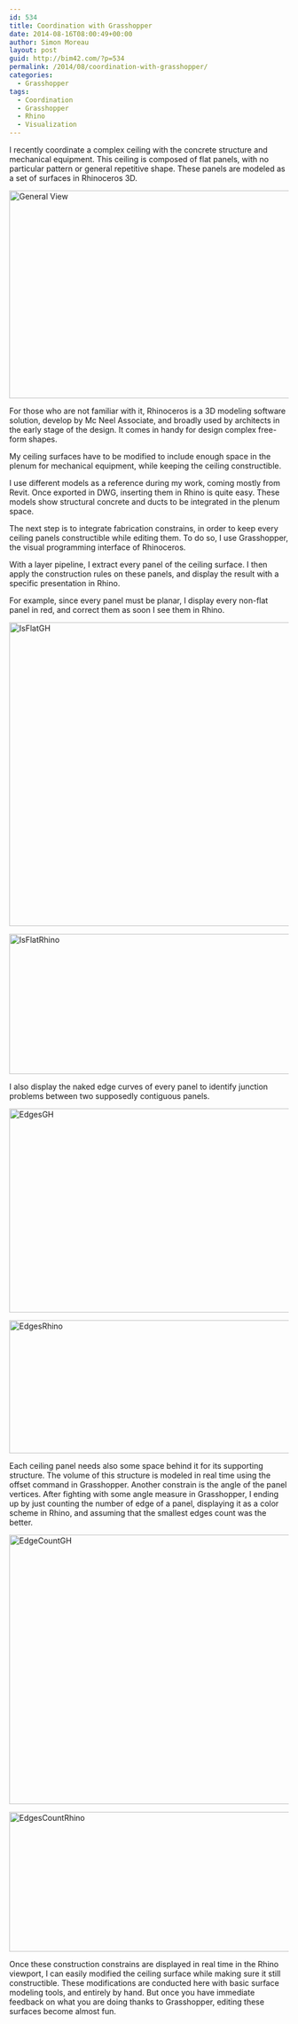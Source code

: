 ```yaml
---
id: 534
title: Coordination with Grasshopper
date: 2014-08-16T08:00:49+00:00
author: Simon Moreau
layout: post
guid: http://bim42.com/?p=534
permalink: /2014/08/coordination-with-grasshopper/
categories:
  - Grasshopper
tags:
  - Coordination
  - Grasshopper
  - Rhino
  - Visualization
---
```

I recently coordinate a complex ceiling with the concrete structure and mechanical equipment. This ceiling is composed of flat panels, with no particular pattern or general repetitive shape. These panels are modeled as a set of surfaces in Rhinoceros 3D.

[<img class="aligncenter size-full wp-image-538" src="http://bim42.com/wp-content/uploads/2014/08/générale.png" alt="General View" width="793" height="375" srcset="https://bim42.com/wp-content/uploads/2014/08/générale.png 793w, https://bim42.com/wp-content/uploads/2014/08/générale-300x141.png 300w, https://bim42.com/wp-content/uploads/2014/08/générale-500x236.png 500w" sizes="(max-width: 793px) 100vw, 793px" />](http://bim42.com/wp-content/uploads/2014/08/générale.png)

For those who are not familiar with it, Rhinoceros is a 3D modeling software solution, develop by Mc Neel Associate, and broadly used by architects in the early stage of the design. It comes in handy for design complex free-form shapes.

My ceiling surfaces have to be modified to include enough space in the plenum for mechanical equipment, while keeping the ceiling constructible.

I use different models as a reference during my work, coming mostly from Revit. Once exported in DWG, inserting them in Rhino is quite easy. These models show structural concrete and ducts to be integrated in the plenum space.

The next step is to integrate fabrication constrains, in order to keep every ceiling panels constructible while editing them. To do so, I use Grasshopper, the visual programming interface of Rhinoceros.

With a layer pipeline, I extract every panel of the ceiling surface. I then apply the construction rules on these panels, and display the result with a specific presentation in Rhino.

For example, since every panel must be planar, I display every non-flat panel in red, and correct them as soon I see them in Rhino.

[<img class="aligncenter size-full wp-image-539" src="http://bim42.com/wp-content/uploads/2014/08/greenGH.png" alt="IsFlatGH" width="1566" height="548" srcset="https://bim42.com/wp-content/uploads/2014/08/greenGH.png 1566w, https://bim42.com/wp-content/uploads/2014/08/greenGH-300x104.png 300w, https://bim42.com/wp-content/uploads/2014/08/greenGH-1024x358.png 1024w, https://bim42.com/wp-content/uploads/2014/08/greenGH-500x174.png 500w" sizes="(max-width: 1566px) 100vw, 1566px" />](http://bim42.com/wp-content/uploads/2014/08/greenGH.png)

[<img class="aligncenter size-full wp-image-540" src="http://bim42.com/wp-content/uploads/2014/08/greenR3.png" alt="IsFlatRhino" width="740" height="253" srcset="https://bim42.com/wp-content/uploads/2014/08/greenR3.png 740w, https://bim42.com/wp-content/uploads/2014/08/greenR3-300x102.png 300w, https://bim42.com/wp-content/uploads/2014/08/greenR3-500x170.png 500w" sizes="(max-width: 740px) 100vw, 740px" />](http://bim42.com/wp-content/uploads/2014/08/greenR3.png)

I also display the naked edge curves of every panel to identify junction problems between two supposedly contiguous panels.

[<img class="aligncenter size-full wp-image-541" src="http://bim42.com/wp-content/uploads/2014/08/redGH.png" alt="EdgesGH" width="1414" height="368" srcset="https://bim42.com/wp-content/uploads/2014/08/redGH.png 1414w, https://bim42.com/wp-content/uploads/2014/08/redGH-300x78.png 300w, https://bim42.com/wp-content/uploads/2014/08/redGH-1024x266.png 1024w, https://bim42.com/wp-content/uploads/2014/08/redGH-500x130.png 500w" sizes="(max-width: 1414px) 100vw, 1414px" />](http://bim42.com/wp-content/uploads/2014/08/redGH.png)

[<img class="aligncenter size-full wp-image-542" src="http://bim42.com/wp-content/uploads/2014/08/redR3.png" alt="EdgesRhino" width="756" height="240" srcset="https://bim42.com/wp-content/uploads/2014/08/redR3.png 756w, https://bim42.com/wp-content/uploads/2014/08/redR3-300x95.png 300w, https://bim42.com/wp-content/uploads/2014/08/redR3-500x158.png 500w" sizes="(max-width: 756px) 100vw, 756px" />](http://bim42.com/wp-content/uploads/2014/08/redR3.png)

Each ceiling panel needs also some space behind it for its supporting structure. The volume of this structure is modeled in real time using the offset command in Grasshopper. Another constrain is the angle of the panel vertices. After fighting with some angle measure in Grasshopper, I ending up by just counting the number of edge of a panel, displaying it as a color scheme in Rhino, and assuming that the smallest edges count was the better.

[<img class="aligncenter size-full wp-image-537" src="http://bim42.com/wp-content/uploads/2014/08/colorsGH.png" alt="EdgeCountGH" width="1836" height="486" srcset="https://bim42.com/wp-content/uploads/2014/08/colorsGH.png 1836w, https://bim42.com/wp-content/uploads/2014/08/colorsGH-300x79.png 300w, https://bim42.com/wp-content/uploads/2014/08/colorsGH-1024x271.png 1024w, https://bim42.com/wp-content/uploads/2014/08/colorsGH-500x132.png 500w" sizes="(max-width: 1836px) 100vw, 1836px" />](http://bim42.com/wp-content/uploads/2014/08/colorsGH.png)

[<img class="aligncenter size-full wp-image-536" src="http://bim42.com/wp-content/uploads/2014/08/colors3D.png" alt="EdgesCountRhino" width="740" height="252" srcset="https://bim42.com/wp-content/uploads/2014/08/colors3D.png 740w, https://bim42.com/wp-content/uploads/2014/08/colors3D-300x102.png 300w, https://bim42.com/wp-content/uploads/2014/08/colors3D-500x170.png 500w" sizes="(max-width: 740px) 100vw, 740px" />](http://bim42.com/wp-content/uploads/2014/08/colors3D.png)

Once these construction constrains are displayed in real time in the Rhino viewport, I can easily modified the ceiling surface while making sure it still constructible. These modifications are conducted here with basic surface modeling tools, and entirely by hand. But once you have immediate feedback on what you are doing thanks to Grasshopper, editing these surfaces become almost fun.
